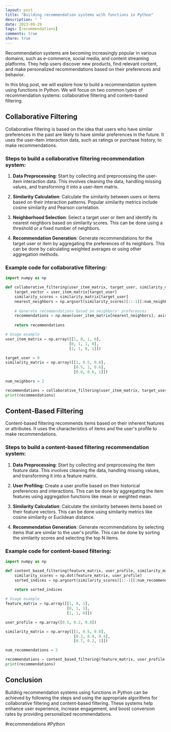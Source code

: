 ```yaml
---
layout: post
title: "Building recommendation systems with functions in Python"
description: " "
date: 2023-09-29
tags: [recommendations]
comments: true
share: true
---
```


Recommendation systems are becoming increasingly popular in various domains, such as e-commerce, social media, and content streaming platforms. They help users discover new products, find relevant content, and make personalized recommendations based on their preferences and behavior.

In this blog post, we will explore how to build a recommendation system using functions in Python. We will focus on two common types of recommendation systems: collaborative filtering and content-based filtering.

## Collaborative Filtering

Collaborative filtering is based on the idea that users who have similar preferences in the past are likely to have similar preferences in the future. It uses the user-item interaction data, such as ratings or purchase history, to make recommendations.

### Steps to build a collaborative filtering recommendation system:

1. **Data Preprocessing**: Start by collecting and preprocessing the user-item interaction data. This involves cleaning the data, handling missing values, and transforming it into a user-item matrix.

2. **Similarity Calculation**: Calculate the similarity between users or items based on their interaction patterns. Popular similarity metrics include cosine similarity and Pearson correlation.

3. **Neighborhood Selection**: Select a target user or item and identify its nearest neighbors based on similarity scores. This can be done using a threshold or a fixed number of neighbors.

4. **Recommendation Generation**: Generate recommendations for the target user or item by aggregating the preferences of its neighbors. This can be done by calculating weighted averages or using other aggregation methods.

### Example code for collaborative filtering:

```python
import numpy as np

def collaborative_filtering(user_item_matrix, target_user, similarity_matrix, num_neighbors):
    target_vector = user_item_matrix[target_user]
    similarity_scores = similarity_matrix[target_user]
    nearest_neighbors = np.argsort(similarity_scores)[::-1][:num_neighbors]
    
    # Generate recommendations based on neighbors' preferences
    recommendations = np.mean(user_item_matrix[nearest_neighbors], axis=0)
    
    return recommendations

# Usage example
user_item_matrix = np.array([[1, 0, 1, 0],
                            [0, 1, 1, 0],
                            [1, 1, 0, 1]])

target_user = 0
similarity_matrix = np.array([[1, 0.5, 0.8],
                              [0.5, 1, 0.6],
                              [0.8, 0.6, 1]])

num_neighbors = 2

recommendations = collaborative_filtering(user_item_matrix, target_user, similarity_matrix, num_neighbors)
print(recommendations)
```

## Content-Based Filtering

Content-based filtering recommends items based on their inherent features or attributes. It uses the characteristics of items and the user's profile to make recommendations.

### Steps to build a content-based filtering recommendation system:

1. **Data Preprocessing**: Start by collecting and preprocessing the item feature data. This involves cleaning the data, handling missing values, and transforming it into a feature matrix.

2. **User Profiling**: Create a user profile based on their historical preferences and interactions. This can be done by aggregating the item features using aggregation functions like mean or weighted mean.

3. **Similarity Calculation**: Calculate the similarity between items based on their feature vectors. This can be done using similarity metrics like cosine similarity or Euclidean distance.

4. **Recommendation Generation**: Generate recommendations by selecting items that are similar to the user's profile. This can be done by sorting the similarity scores and selecting the top N items.

### Example code for content-based filtering:

```python
import numpy as np

def content_based_filtering(feature_matrix, user_profile, similarity_matrix, num_recommendations):
    similarity_scores = np.dot(feature_matrix, user_profile)
    sorted_indices = np.argsort(similarity_scores)[::-1][:num_recommendations]
    
    return sorted_indices

# Usage example
feature_matrix = np.array([[1, 0, 1],
                           [0, 1, 1],
                           [1, 1, 0]])

user_profile = np.array([0.5, 0.2, 0.8])

similarity_matrix = np.array([[1, 0.5, 0.8],
                              [0.3, 0.9, 0.4],
                              [0.7, 0.2, 1]])

num_recommendations = 2

recommendations = content_based_filtering(feature_matrix, user_profile, similarity_matrix, num_recommendations)
print(recommendations)
```

## Conclusion

Building recommendation systems using functions in Python can be achieved by following the steps and using the appropriate algorithms for collaborative filtering and content-based filtering. These systems help enhance user experience, increase engagement, and boost conversion rates by providing personalized recommendations.

#recommendations #Python